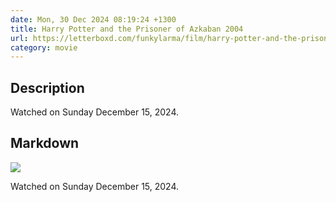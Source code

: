 ```yaml
---
date: Mon, 30 Dec 2024 08:19:24 +1300
title: Harry Potter and the Prisoner of Azkaban 2004
url: https://letterboxd.com/funkylarma/film/harry-potter-and-the-prisoner-of-azkaban/
category: movie
---
```

## Description
 Watched on Sunday December 15, 2024. 

## Markdown
![](https://a.ltrbxd.com/resized/sm/upload/a3/0q/kf/h8/jUFjMoLh8T2CWzHUSjKCojI5SHu-0-600-0-900-crop.jpg?v=6285ee260e)

Watched on Sunday December 15, 2024.
